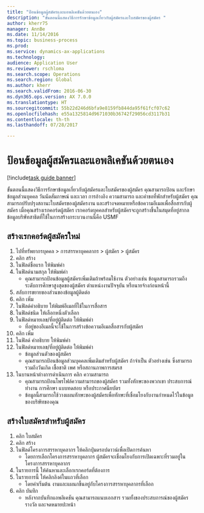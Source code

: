 ```yaml
--- 
title: "ป้อนข้อมูลผู้สมัครและแอพลิเคชันด้วยตนเอง"
description: "ขั้นตอนนี้แสดงวิธีการรักษาข้อมูลเกี่ยวกับผู้สมัครและใบสมัครของผู้สมัคร "
author: kherr75
manager: AnnBe
ms.date: 11/14/2016
ms.topic: business-process
ms.prod: 
ms.service: dynamics-ax-applications
ms.technology: 
audience: Application User
ms.reviewer: rschloma
ms.search.scope: Operations
ms.search.region: Global
ms.author: kherr
ms.search.validFrom: 2016-06-30
ms.dyn365.ops.version: AX 7.0.0
ms.translationtype: HT
ms.sourcegitcommit: 55b22d246d6bfa9e8159fb844da95f61fcf07c62
ms.openlocfilehash: e55a1325814d9671030b36742f29056cd3117b31
ms.contentlocale: th-th
ms.lasthandoff: 07/28/2017

---
```

# <a name="enter-applicant-and-application-data-manually"></a>ป้อนข้อมูลผู้สมัครและแอพลิเคชันด้วยตนเอง

[!include[task guide banner](../../includes/task-guide-banner.md)]

ขั้นตอนนี้แสดงวิธีการรักษาข้อมูลเกี่ยวกับผู้สมัครและใบสมัครของผู้สมัคร    คุณสามารถป้อน และรักษาข้อมูลส่วนบุคคล วันนัดสัมภาษณ์ และเวลา การอ้างอิง ความสามารถ และคำขอที่พักสำหรับผู้สมัคร  คุณสามารถปรับปรุงสถานะใบสมัครของผู้สมัครงาน และสร้างจดหมายหรือข้อความอีเมลเพื่อสื่อสารกับผู้สมัคร  เมื่อคุณสร้างเรกคอร์ดผู้สมัคร เรกคอร์ดบุคคลสำหรับผู้สมัครจะถูกสร้างขึ้นในสมุดที่อยู่สากล       ข้อมูลบริษัทสาธิตที่ใช้ในการสร้างกระบวนงานนี้คือ USMF


## <a name="create-a-new-applicant-record"></a>สร้างเรกคอร์ดผู้สมัครใหม่
1. ไปที่ทรัพยากรบุคคล > การสรรหาบุคคลากร > ผู้สมัคร > ผู้สมัคร
2. คลิก สร้าง
3. ในฟิลด์ชื่อแรก ให้พิมพ์ค่า
4. ในฟิลด์นามสกุล ให้พิมพ์ค่า
    * คุณสามารถป้อนข้อมูลผู้สมัครเพิ่มเติมถ้าพร้อมใช้งาน  ตัวอย่างเช่น ข้อมูลสามารถรวมถึง ระดับการศึกษาสูงสุดของผู้สมัคร ตำแหน่งงานปัจจุบัน หรือนายจ้างก่อนหน้านี้  
5. สลับการขยายของส่วนของข้อมูลผู้ติดต่อ
6. คลิก เพิ่ม
7. ในฟิลด์คำอธิบาย ให้พิมพ์อีเมลที่ใช้ในการสื่อสาร
8. ในฟิลด์ชนิด ให้เลือกหนึ่งตัวเลือก
9. ในฟิลด์หมายเลข/ที่อยู่ผู้ติดต่อ ให้พิมพ์ค่า
    * ที่อยู่ของอีเมลนี้จะใช้ในการสร้างข้อความอีเมลสื่อสารกับผู้สมัคร  
10. คลิก เพิ่ม
11. ในฟิลด์ คำอธิบาย ให้พิมพ์ค่า
12. ในฟิลด์หมายเลข/ที่อยู่ผู้ติดต่อ ให้พิมพ์ค่า
    * ข้อมูลส่วนตัวของผู้สมัคร  
    * คุณสามารถป้อนข้อมูลส่วนบุคคลเพิ่มเติมสำหรับผู้สมัคร ถ้าจำเป็น  ตัวอย่างเช่น ซึ่งสามารถรวมถึงวันเกิด เชื้อชาติ เพศ หรือสถานภาพการสมรส  
13. ในบานหน้าต่างการดำเนินการ คลิก ความสามารถ
    * คุณสามารถป้อนโพรไฟล์ความสามารถของผู้สมัคร รวมทั้งทักษะของพวกเขา ประสบการณ์ทำงาน การศึกษา แบบทดสอบ หรือประกาศนียบัตร  
    * ข้อมูลนี้สามารถใช้วางแผนทักษะของผู้สมัครเพื่อทักษะที่เชื่อมโยงกับงานกำหนดไว้ในข้อมูลของบริษัทของคุณ   

## <a name="create-an-application-for-the-applicant"></a>สร้างใบสมัครสำหรับผู้สมัคร
1. คลิก ใบสมัคร
2. คลิก สร้าง
3. ในฟิลด์โครงการสรรหาบุคลากร ให้คลิกปุ่มดรอปดาวน์เพื่อเปิดการค้นหา
    * โดยการเลือกโครงการสรรหาบุคลากร ผู้สมัครจะเชื่อมโยงกับการเปิดเฉพาะที่รวมอยู่ในโครงการสรรหาบุคลากร  
4. ในรายการนี้ ให้ค้นหาและเลือกเรกคอร์ดที่ต้องการ
5. ในรายการนี้ ให้คลิกลิงค์ในแถวที่เลือก
    * โดยค่าเริ่มต้น งานและแผนกขึ้นอยู่กับโครงการสรรหาบุคลากรที่เลือก  
6. คลิก บันทึก
    * หลังจากบันทึกแอพลิเคชัน คุณสามารถแนบเอกสาร รวมทั้งของประสบการณ์ของผู้สมัคร รางวัล และจดหมายปะหน้า  


